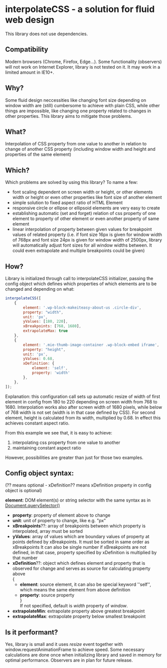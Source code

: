 # interpolateCSS - a solution for fluid web design
This library does not use dependencies.

## Compatibility
Modern browsers (Chrome, Firefox, Edge...). Some functionality (observers) will not work on Internet Explorer, library is not tested on it. It may work in a limited amount in IE10+.

## Why?
Some fluid design neccessities like changing font size depending on window width are (still) cumbersome to achieve with plain CSS, while other things are impossible, like changing one property related to changes in other properties. This library aims to mitigate those problems.

## What?
Interpolation of CSS property from one value to another in relation to change of another CSS property (including window width and height and properties of the same element)

## Which?
Which problems are solved by using this library? To name a few:
- font scaling dependent on screen width or height, or other elements width or height or even other properties like font size of another element
- simple solution to fixed aspect ratio of HTML Element
- responsive circle or ellipse or ellipsoid elements are very easy to create
- establishing automatic (set and forget) relation of css property of one element to property of other element or even another property of same element
- linear interpolation of property between given values for breakpoint values of related property (i.e. if font size 16px is given for window width of 768px and font size 24px is given for window width of 2500px, library will automatically adjust font sizes for all window widths between. It could even extrapolate and multiple breakpoints could be given)

## How?
Library is initialized through call to interpolateCSS initializer, passing the config object which defines which properties of which elements are to be changed and depending on what:
```javascript
interpolateCSS([
	{
		element: '.wp-block-makeiteasy-about-us .circle-div',
		property: "width",
		unit: 'px',
		yValues: [180, 220],
		xBreakpoints: [768, 1680],
		extrapolateMax: true
	},
	{
		element: '.mie-thumb-image-container .wp-block-embed iframe',
		property: "height",
		unit: 'px',
		yValues: 0.68,
		xDefinition: {
			element: 'self',
			property: 'width'
		},
	},
]);
```  
Explanation: this configuration call sets up automatic resize of width of first element in config from 180 to 220 depending on screen width from 768 to 1680. Interpolation works also after screen width of 1680 pixels, while below of 768 width is not set (width is in that case defined by CSS). For second element, height is calculated from its width, multiplied by 0.68. In effect this achieves constant aspect ratio.

From this example we see that, it is easy to achieve:
1. interpolating css property from one value to another
2. maintaining constant aspect ratio

However, possibilities are greater than just for those two examples.

## Config object syntax:
(?? means optional - xDefinition?? means xDefinition property in config object is optional)

**element**: DOM element(s) or string selector with the same syntax as in [Document.querySelector()](https://developer.mozilla.org/en-US/docs/Web/API/Document/querySelector)  
- **property**: property of element above to change  
- **unit**: unit of property to change, like e.g. "px"  
- **xBreakpoints**??: array of breakpoints between which property is interpolated, array must be sorted  
- **yValues**: array of values which are boundary values of property at points defined by xBreakpoints. It must be sorted in same order as xBreakpoints It can also be single number if xBreakpoints are not defined, in that case, property specified by xDefinition is multiplied by that number  
- **xDefinition**??: object which defines element and property that is observed for change and serves as source for calculating property above  
  {  
  - **element**: source element, it can also be special keyword ''self'', which means the same element from above definition  
  - **property**: source property   
  }  
  If not specified, default is *width* property of *window*.
- **extrapolateMin**: extrapolate property above greatest breakpoint  
- **extrapolateMax**: extrapolate property below smallest breakpoint  

## Is it performant?
Yes, library is small and it uses *resize* event together with window.requestAnimationFrame to achieve speed. Some necessary calculations are done once when initializing library and saved in memory for optimal performance. Observers are in plan for future release.

